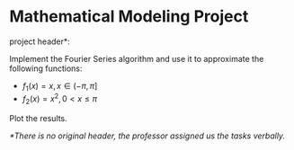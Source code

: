 # Mathematical Modeling Project

project header\*:

Implement the Fourier Series algorithm and use it to approximate the following functions:
* $f_1(x) = x, x\in(-\pi, \pi]$
* $f_2(x) = x^2, 0 < x \leq \pi$

Plot the results.

*\*There is no original header, the professor assigned us the tasks verbally.*
